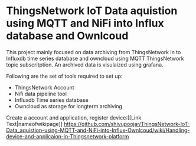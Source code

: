 # ThingsNetwork IoT Data aquistion using MQTT and NiFi into Influx database and Ownlcoud

This project mainly focused on data archiving from ThingsNetwork in to Influxdb time series database and owncloud using MQTT ThingsNetwork topic subscritption.
An archived data is visulaized using grafana.

Following are the set of tools required to set up:

- ThingsNetwork Account
- Nifi data pipeline tool
- Influxdb Time series database
- Owncloud as storage for longterm archiving

Create a account and  application, register device:[[Link Text|nameofwikipage]]
https://github.com/shivupoojar/ThingsNetwork-IoT-Data_aquistion-using-MQTT-and-NiFi-into-Influx-Ownlcoud/wiki/Handling-device-and-applicaion-in-Thingsnetwork-platform
